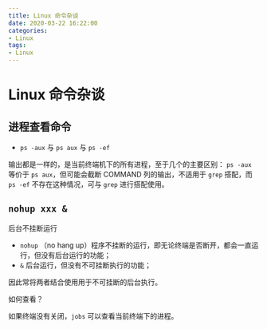 ```yaml
---
title: Linux 命令杂谈
date: 2020-03-22 16:22:00
categories:
- Linux
tags:
- Linux
---
```


# Linux 命令杂谈

## 进程查看命令

- `ps -aux` 与 `ps aux` 与 `ps -ef`

输出都是一样的，是当前终端机下的所有进程，至于几个的主要区别：
`ps -aux` 等价于 `ps aux`，但可能会截断 COMMAND 列的输出，不适用于 `grep` 搭配，而 `ps -ef` 不存在这种情况，可与 `grep` 进行搭配使用。

## `nohup xxx &`

后台不挂断运行

- `nohup` （no hang up）程序不挂断的运行，即无论终端是否断开，都会一直运行，但没有后台运行的功能；
- `&` 后台运行，但没有不可挂断执行的功能；

因此常将两者结合使用用于不可挂断的后台执行。

如何查看？

如果终端没有关闭，`jobs` 可以查看当前终端下的进程。